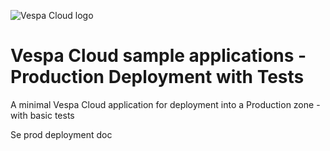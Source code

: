 <!-- Copyright Yahoo. Licensed under the terms of the Apache 2.0 license. See LICENSE in the project root. -->

![Vespa Cloud logo](https://cloud.vespa.ai/assets/logos/vespa-cloud-logo-full-black.png)

# Vespa Cloud sample applications - Production Deployment with Tests

A minimal Vespa Cloud application for deployment into a Production zone -
with basic tests 

Se prod deployment doc <!-- ToDo: fix -->
